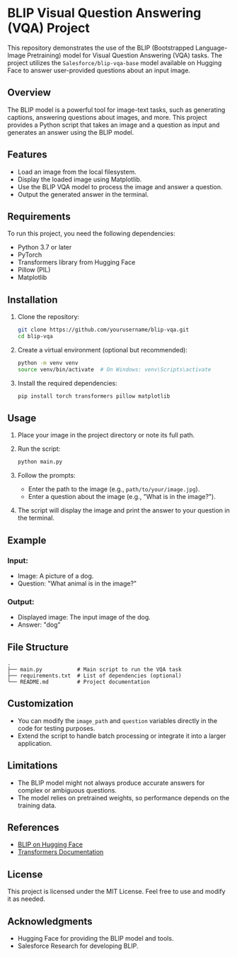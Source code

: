 # BLIP Visual Question Answering (VQA) Project

This repository demonstrates the use of the BLIP (Bootstrapped Language-Image Pretraining) model for Visual Question Answering (VQA) tasks. The project utilizes the `Salesforce/blip-vqa-base` model available on Hugging Face to answer user-provided questions about an input image.

## Overview
The BLIP model is a powerful tool for image-text tasks, such as generating captions, answering questions about images, and more. This project provides a Python script that takes an image and a question as input and generates an answer using the BLIP model.

## Features
- Load an image from the local filesystem.
- Display the loaded image using Matplotlib.
- Use the BLIP VQA model to process the image and answer a question.
- Output the generated answer in the terminal.

## Requirements
To run this project, you need the following dependencies:

- Python 3.7 or later
- PyTorch
- Transformers library from Hugging Face
- Pillow (PIL)
- Matplotlib

## Installation
1. Clone the repository:
   ```bash
   git clone https://github.com/yourusername/blip-vqa.git
   cd blip-vqa
   ```

2. Create a virtual environment (optional but recommended):
   ```bash
   python -m venv venv
   source venv/bin/activate  # On Windows: venv\Scripts\activate
   ```

3. Install the required dependencies:
   ```bash
   pip install torch transformers pillow matplotlib
   ```

## Usage
1. Place your image in the project directory or note its full path.

2. Run the script:
   ```bash
   python main.py
   ```

3. Follow the prompts:
   - Enter the path to the image (e.g., `path/to/your/image.jpg`).
   - Enter a question about the image (e.g., "What is in the image?").

4. The script will display the image and print the answer to your question in the terminal.

## Example
### Input:
- Image: A picture of a dog.
- Question: "What animal is in the image?"

### Output:
- Displayed image: The input image of the dog.
- Answer: "dog"

## File Structure
```
.
├── main.py           # Main script to run the VQA task
├── requirements.txt  # List of dependencies (optional)
└── README.md         # Project documentation
```

## Customization
- You can modify the `image_path` and `question` variables directly in the code for testing purposes.
- Extend the script to handle batch processing or integrate it into a larger application.

## Limitations
- The BLIP model might not always produce accurate answers for complex or ambiguous questions.
- The model relies on pretrained weights, so performance depends on the training data.

## References
- [BLIP on Hugging Face](https://huggingface.co/Salesforce/blip-vqa-base)
- [Transformers Documentation](https://huggingface.co/docs/transformers/)

## License
This project is licensed under the MIT License. Feel free to use and modify it as needed.

## Acknowledgments
- Hugging Face for providing the BLIP model and tools.
- Salesforce Research for developing BLIP.

